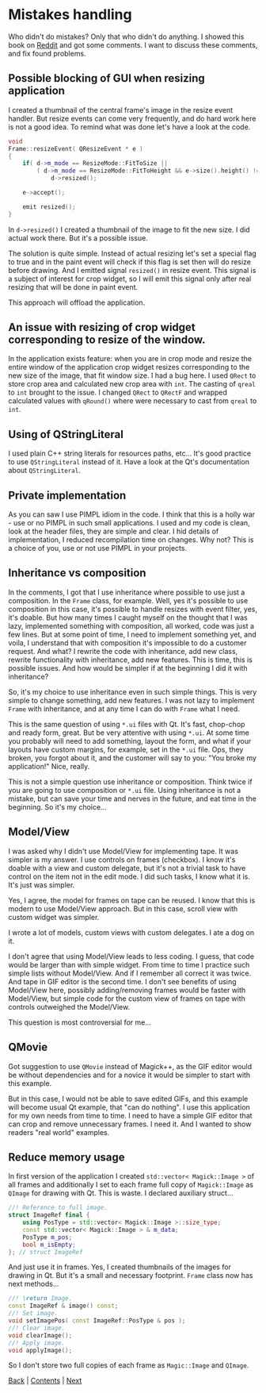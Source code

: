 # Mistakes handling

Who didn't do mistakes? Only that who didn't do anything. I showed this book on
[Reddit](https://www.reddit.com/) and got some comments. I want to discuss these
comments, and fix found problems.

## Possible blocking of GUI when resizing application

I created a thumbnail of the central frame's image in the resize event handler. But resize events
can come very frequently, and do hard work here is not a good idea. To remind what was
done let's have a look at the code.

```cpp
void
Frame::resizeEvent( QResizeEvent * e )
{
	if( d->m_mode == ResizeMode::FitToSize ||
		( d->m_mode == ResizeMode::FitToHeight && e->size().height() != d->m_thumbnail.height() ) )
			d->resized();

	e->accept();

	emit resized();
}
```

In `d->resized()` I created a thumbnail of the image to fit the new size. I did actual work there.
But it's a possible issue.

The solution is quite simple. Instead of actual resizing let's set a special flag to true and in
the paint event will check if this flag is set then will do resize before drawing. And I emitted
signal `resized()` in resize event. This signal is a subject of interest for crop widget,
so I will emit this signal only after real resizing that will be done in paint event.

This approach will offload the application.

## An issue with resizing of crop widget corresponding to resize of the window.

In the application exists feature: when you are in crop mode and resize the entire window
of the application crop widget resizes corresponding to the new size of the image, that fit window
size. I had a bug here. I used `QRect` to store crop area and calculated new crop area with
`int`. The casting of `qreal` to `int` brought to the issue. I changed `QRect` to `QRectF` and
wrapped calculated values with `qRound()` where were necessary to cast from `qreal` to
`int`.

## Using of QStringLiteral

I used plain C++ string literals for resources paths, etc... It's good practice to
use `QStringLiteral` instead of it. Have a look at the Qt's documentation about
`QStringLiteral`.

## Private implementation

As you can saw I use PIMPL idiom in the code. I think that this is a holly war - use or no PIMPL in
such small applications. I used and my code is clean, look at the header files, they are simple and
clear. I hid details of implementation, I reduced recompilation time on changes. Why not?
This is a choice of you, use or not use PIMPL in your projects.

## Inheritance vs composition

In the comments, I got that I use inheritance where possible to use just a composition.
In the `Frame` class, for example. Well, yes it's possible to use composition in this
case, it's possible to handle resizes with event filter, yes, it's doable. But how
many times I caught myself on the thought that I was lazy, implemented something with
composition, all worked, code was just a few lines. But at some point of time, I need
to implement something yet, and voila, I understand that with composition it's
impossible to do a customer request. And what? I rewrite the code with inheritance,
add new class, rewrite functionality with inheritance, add new features. This is time,
this is possible issues. And how would be simpler if at the beginning I did it
with inheritance?

So, it's my choice to use inheritance even in such simple things. This is very simple
to change something, add new features. I was not lazy to implement `Frame` with
inheritance, and at any time I can do with `Frame` what I need.

This is the same question of using `*.ui` files with Qt. It's fast, chop-chop and ready
form, great. But be very attentive with using `*.ui`. At some time you probably
will need to add something, layout the form, and what if your layouts have
custom margins, for example, set in the `*.ui` file. Ops, they broken, you forgot about
it, and the customer will say to you: "You broke my application!" Nice, really.

This is not a simple question use inheritance or composition. Think twice if you are
going to use composition or `*.ui` file. Using inheritance is not a mistake, but can
save your time and nerves in the future, and eat time in the beginning. So it's my choice...

## Model/View

I was asked why I didn't use Model/View for implementing tape. It was simpler is my
answer. I use controls on frames (checkbox). I know it's doable with a view and custom
delegate, but it's not a trivial task to have control on the item not in the
edit mode. I did such tasks, I know what it is. It's just was simpler.

Yes, I agree, the model for frames on tape can be reused. I know that this is
modern to use Model/View approach. But in this case, scroll view with custom
widget was simpler.

I wrote a lot of models, custom views with custom delegates. I ate a dog on it.

I don't agree that using Model/View leads to less coding. I guess, that
code would be larger than with simple widget. From time to time I practice such
simple lists without Model/View. And if I remember all correct it was twice. And
tape in GIF editor is the second time. I don't see benefits of using Model/View
here, possibly adding/removing frames would be faster with Model/View, but
simple code for the custom view of frames on tape with controls outweighed the
Model/View.

This question is most controversial for me...

## QMovie

Got suggestion to use `QMovie` instead of Magick++, as the GIF editor would be
without dependencies and for a novice it would be simpler to start with this example.

But in this case, I would not be able to save edited GIFs, and this example will
become usual Qt example, that "can do nothing". I use this application for my own
needs from time to time. I need to have a simple GIF editor that can crop and remove
unnecessary frames. I need it. And I wanted to show readers "real world" examples.

## Reduce memory usage

In first version of the application I created `std::vector< Magick::Image >` of
all frames and additionally I set to each frame full copy of `Magick::Image` as
`QImage` for drawing with Qt. This is waste. I declared auxiliary struct...

```cpp
//! Reference to full image.
struct ImageRef final {
	using PosType = std::vector< Magick::Image >::size_type;
	const std::vector< Magick::Image > & m_data;
	PosType m_pos;
	bool m_isEmpty;
}; // struct ImageRef
```

And just use it in frames. Yes, I created thumbnails of the images for drawing in Qt.
But it's a small and necessary footprint. `Frame` class now has next methods...

```cpp
//! \return Image.
const ImageRef & image() const;
//! Set image.
void setImagePos( const ImageRef::PosType & pos );
//! Clear image.
void clearImage();
//! Apply image.
void applyImage();
```

So I don't store two full copies of each frame as `Magic::Image` and `QImage`.

[Back](../chapter03/02.md) | [Contents](../README.md) | [Next](../chapter05/01.md)
